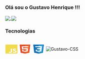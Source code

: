 ### Olá  sou o Gustavo Henrique !!!
 
<a href="https://github.com/anuraghazra/github-readme-stats">
  <img height=200 align="center" src="https://github-readme-stats.vercel.app/api?username=GustavoHenrique98" />
</a>
<a href="https://github.com/anuraghazra/convoychat">
  <img  height=200 align="center" src="https://github-readme-stats.vercel.app/api/top-langs?username=GustavoHenrique98&layout=compact&langs_count=8&card_width=320" />
</a>

### Tecnologias

<div style="display: inline_block"><br>
  <img align="center" alt="Gustavo-Js" height="30" width="40" src="https://raw.githubusercontent.com/devicons/devicon/master/icons/javascript/javascript-plain.svg">
  <img align="center" alt="Gustavo-HTML" height="30" width="40" src="https://raw.githubusercontent.com/devicons/devicon/master/icons/html5/html5-original.svg">
  <img align="center" alt="Gustavo-CSS" height="30" width="40" src="https://raw.githubusercontent.com/devicons/devicon/master/icons/css3/css3-original.svg">
  <img align="center" alt="Gustavo-CSS" height="30" width="40" src="https://cdn.jsdelivr.net/gh/devicons/devicon@latest/icons/mysql/mysql-plain-wordmark.svg" />
</div>
  
  ##

 
        

